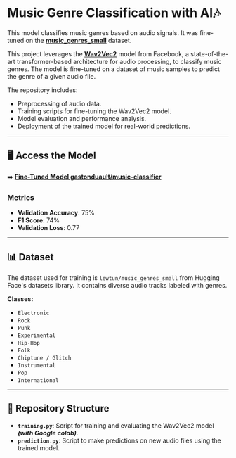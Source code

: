 # Music Genre Classification with AI🎶

This model classifies music genres based on audio signals. It was fine-tuned on the
**[music_genres_small](https://huggingface.co/datasets/lewtun/music_genres_small)** dataset.

This project leverages the **[Wav2Vec2](https://huggingface.co/facebook/wav2vec2-large)** model from Facebook, a state-of-the-art transformer-based architecture for audio processing, to classify music genres. The model is fine-tuned on a dataset of music samples to predict the genre of a given audio file.

The repository includes:
- Preprocessing of audio data.
- Training scripts for fine-tuning the Wav2Vec2 model.
- Model evaluation and performance analysis.
- Deployment of the trained model for real-world predictions.

---
## 🖥️ Access the Model

➡️ **[Fine-Tuned Model gastonduault/music-classifier](https://huggingface.co/gastonduault/music-classifier)**

### Metrics
- **Validation Accuracy**: 75%
- **F1 Score**: 74%
- **Validation Loss**: 0.77

---

## 📊 Dataset
The dataset used for training is `lewtun/music_genres_small` from Hugging Face's datasets library. It contains diverse audio tracks labeled with genres.

**Classes:**
- `Electronic`
- `Rock`
- `Punk`
- `Experimental`
- `Hip-Hop`
- `Folk`
- `Chiptune / Glitch`
- `Instrumental`
- `Pop`
- `International`

---

## 📂 Repository Structure
- **`training.py`**: Script for training and evaluating the Wav2Vec2 model ***(with Google colab)***.
- **`prediction.py`**: Script to make predictions on new audio files using the trained model.

